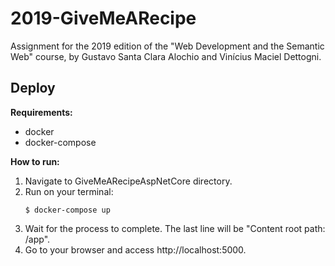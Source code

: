 # 2019-GiveMeARecipe

Assignment for the 2019 edition of the "Web Development and the Semantic Web" course, by Gustavo Santa Clara Alochio and Vinícius Maciel Dettogni.

## Deploy

**Requirements:**
* docker
* docker-compose

**How to run:**
1. Navigate to GiveMeARecipeAspNetCore directory.
2. Run on your terminal:
    ```
    $ docker-compose up
    ```
3. Wait for the process to complete. The last line will be "Content root path: /app".
4. Go to your browser and access http://localhost:5000.
